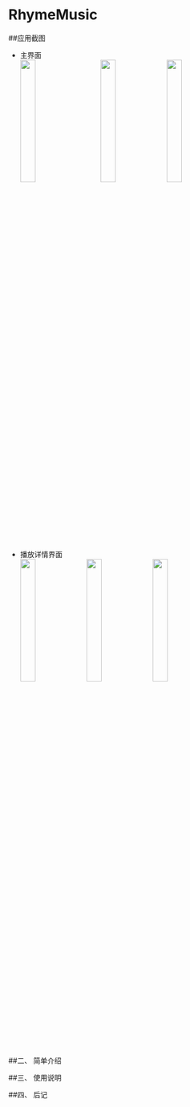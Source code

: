 # RhymeMusic
##应用截图

  * 主界面 <br>
  <img src="https://raw.githubusercontent.com/ValueYouth/RhymeMusic/master/screenshots/001.jpg" width="25%"/> &nbsp;　　
  <img src="https://raw.githubusercontent.com/ValueYouth/RhymeMusic/master/screenshots/002.jpg" width="25%"/> &nbsp;
  <img src="https://raw.githubusercontent.com/ValueYouth/RhymeMusic/master/screenshots/003.jpg" width="25%"/> &nbsp;
  * 播放详情界面 <br>
  <img src="https://raw.githubusercontent.com/ValueYouth/RhymeMusic/master/screenshots/004.jpg" width="25%"/> &nbsp;
  <img src="https://raw.githubusercontent.com/ValueYouth/RhymeMusic/master/screenshots/005.jpg" width="25%"/> &nbsp;
  <img src="https://raw.githubusercontent.com/ValueYouth/RhymeMusic/master/screenshots/006.jpg" width="25%"/> &nbsp;

##二、 简单介绍

##三、 使用说明

##四、 后记
